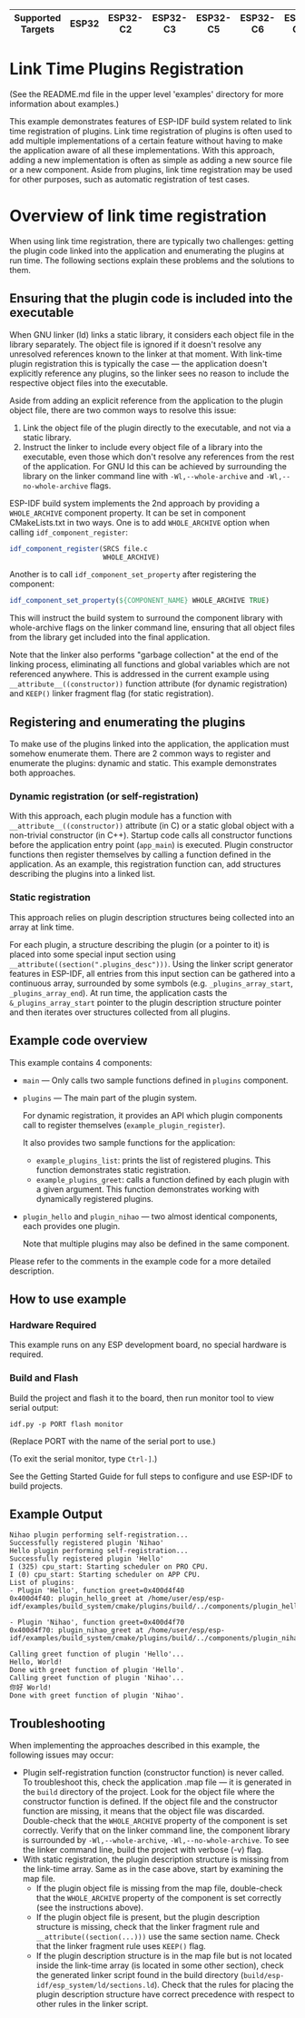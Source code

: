 | Supported Targets | ESP32 | ESP32-C2 | ESP32-C3 | ESP32-C5 | ESP32-C6 | ESP32-C61 | ESP32-H2 | ESP32-P4 | ESP32-S2 | ESP32-S3 |
| ----------------- | ----- | -------- | -------- | -------- | -------- | --------- | -------- | -------- | -------- | -------- |

# Link Time Plugins Registration

(See the README.md file in the upper level 'examples' directory for more information about examples.)

This example demonstrates features of ESP-IDF build system related to link time registration of plugins. Link time registration of plugins is often used to add multiple implementations of a certain feature without having to make the application aware of all these implementations. With this approach, adding a new implementation is often as simple as adding a new source file or a new component. Aside from plugins, link time registration may be used for other purposes, such as automatic registration of test cases.

# Overview of link time registration

When using link time registration, there are typically two challenges: getting the plugin code linked into the application and enumerating the plugins at run time. The following sections explain these problems and the solutions to them.

## Ensuring that the plugin code is included into the executable

When GNU linker (ld) links a static library, it considers each object file in the library separately. The object file is ignored if it doesn't resolve any unresolved references known to the linker at that moment. With link-time plugin registration this is typically the case — the application doesn't explicitly reference any plugins, so the linker sees no reason to include the respective object files into the executable.

Aside from adding an explicit reference from the application to the plugin object file, there are two common ways to resolve this issue:

1. Link the object file of the plugin directly to the executable, and not via a static library.
2. Instruct the linker to include every object file of a library into the executable, even those which don't resolve any references from the rest of the application. For GNU ld this can be achieved by surrounding the library on the linker command line with `-Wl,--whole-archive` and `-Wl,--no-whole-archive` flags.

ESP-IDF build system implements the 2nd approach by providing a `WHOLE_ARCHIVE` component property. It can be set in component CMakeLists.txt in two ways. One is to add `WHOLE_ARCHIVE` option when calling `idf_component_register`:

```cmake
idf_component_register(SRCS file.c
                       WHOLE_ARCHIVE)
```

Another is to call `idf_component_set_property` after registering the component:
```cmake
idf_component_set_property(${COMPONENT_NAME} WHOLE_ARCHIVE TRUE)
```

This will instruct the build system to surround the component library with whole-archive flags on the linker command line, ensuring that all object files from the library get included into the final application.

Note that the linker also performs "garbage collection" at the end of the linking process, eliminating all functions and global variables which are not referenced anywhere. This is addressed in the current example using `__attribute__((constructor))` function attribute (for dynamic registration) and `KEEP()` linker fragment flag (for static registration).

## Registering and enumerating the plugins

To make use of the plugins linked into the application, the application must somehow enumerate them. There are 2 common ways to register and enumerate the plugins: dynamic and static. This example demonstrates both approaches.

### Dynamic registration (or self-registration)

With this approach, each plugin module has a function with `__attribute__((constructor))` attribute (in C) or a static global object with a non-trivial constructor (in C++). Startup code calls all constructor functions before the application entry point (`app_main`) is executed. Plugin constructor functions then register themselves by calling a function defined in the application. As an example, this registration function can, add structures describing the plugins into a linked list.

### Static registration

This approach relies on plugin description structures being collected into an array at link time.

For each plugin, a structure describing the plugin (or a pointer to it) is placed into some special input section using `__attribute((section(".plugins_desc")))`. Using the linker script generator features in ESP-IDF, all entries from this input section can be gathered into a continuous array, surrounded by some symbols (e.g. `_plugins_array_start`, `_plugins_array_end`). At run time, the application casts the `&_plugins_array_start` pointer to the plugin description structure pointer and then iterates over structures collected from all plugins.

## Example code overview

This example contains 4 components:

* `main` — Only calls two sample functions defined in `plugins` component.
* `plugins` — The main part of the plugin system.

   For dynamic registration, it provides an API which plugin components call to register themselves (`example_plugin_register`).

   It also provides two sample functions for the application:
   - `example_plugins_list`: prints the list of registered plugins. This function demonstrates static registration.
   - `example_plugins_greet`: calls a function defined by each plugin with a given argument. This function demonstrates working with dynamically registered plugins.
* `plugin_hello` and `plugin_nihao` — two almost identical components, each provides one plugin.

  Note that multiple plugins may also be defined in the same component.

Please refer to the comments in the example code for a more detailed description.

## How to use example

### Hardware Required

This example runs on any ESP development board, no special hardware is required.

### Build and Flash

Build the project and flash it to the board, then run monitor tool to view serial output:

```
idf.py -p PORT flash monitor
```

(Replace PORT with the name of the serial port to use.)

(To exit the serial monitor, type `Ctrl-]`.)

See the Getting Started Guide for full steps to configure and use ESP-IDF to build projects.

## Example Output

```
Nihao plugin performing self-registration...
Successfully registered plugin 'Nihao'
Hello plugin performing self-registration...
Successfully registered plugin 'Hello'
I (325) cpu_start: Starting scheduler on PRO CPU.
I (0) cpu_start: Starting scheduler on APP CPU.
List of plugins:
- Plugin 'Hello', function greet=0x400d4f40
0x400d4f40: plugin_hello_greet at /home/user/esp/esp-idf/examples/build_system/cmake/plugins/build/../components/plugin_hello/plugin_hello.c:14

- Plugin 'Nihao', function greet=0x400d4f70
0x400d4f70: plugin_nihao_greet at /home/user/esp/esp-idf/examples/build_system/cmake/plugins/build/../components/plugin_nihao/plugin_nihao.c:14

Calling greet function of plugin 'Hello'...
Hello, World!
Done with greet function of plugin 'Hello'.
Calling greet function of plugin 'Nihao'...
你好 World!
Done with greet function of plugin 'Nihao'.
```

## Troubleshooting

When implementing the approaches described in this example, the following issues may occur:

* Plugin self-registration function (constructor function) is never called. To troubleshoot this, check the application .map file — it is generated in the `build` directory of the project. Look for the object file where the constructor function is defined. If the object file and the constructor function are missing, it means that the object file was discarded. Double-check that the `WHOLE_ARCHIVE` property of the component is set correctly. Verify that on the linker command line, the component library is surrounded by `-Wl,--whole-archive`, `-Wl,--no-whole-archive`. To see the linker command line, build the project with verbose (-v) flag.
* With static registration, the plugin description structure is missing from the link-time array. Same as in the case above, start by examining the map file.
  - If the plugin object file is missing from the map file, double-check that the `WHOLE_ARCHIVE` property of the component is set correctly (see the instructions above).
  - If the plugin object file is present, but the plugin description structure is missing, check that the linker fragment rule and `__attribute((section(...)))` use the same section name. Check that the linker fragment rule uses `KEEP()` flag.
  - If the plugin description structure is in the map file but is not located inside the link-time array (is located in some other section), check the generated linker script found in the build directory (`build/esp-idf/esp_system/ld/sections.ld`). Check that the rules for placing the plugin description structure have correct precedence with respect to other rules in the linker script.

